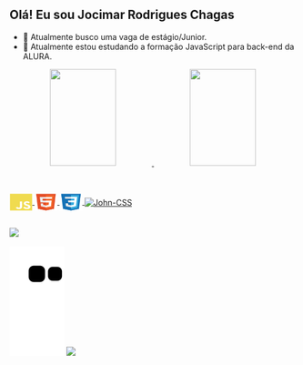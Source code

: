 ## Olá! Eu sou Jocimar Rodrigues Chagas

- 🔭 Atualmente busco uma vaga de estágio/Junior.
- 🌱 Atualmente estou estudando  a formação JavaScript para back-end da ALURA.

<div align="center">
  <a href="https://github.com/JocimarRodrigues">
  <img height="170px" img width="48%" src="https://github-readme-stats.vercel.app/api?username=JocimarRodrigues&show_icons=true&theme=dracula&include_all_commits=true&count_private=true"/>
  <img height="170px" img width="48%" src="https://github-readme-stats.vercel.app/api/top-langs/?username=jocimarrodrigues&layout=compact&langs_count=7&theme=dracula"/>
</div>

##
  
  <div style="display: inline_block"><br>
  <img align="center" alt="John-Js" height="30" width="40" src="https://raw.githubusercontent.com/devicons/devicon/master/icons/javascript/javascript-plain.svg">
  <img align="center" alt="John-HTML" height="30" width="40" src="https://raw.githubusercontent.com/devicons/devicon/master/icons/html5/html5-original.svg">
  <img align="center" alt="John-CSS" height="30" width="40" src="https://raw.githubusercontent.com/devicons/devicon/master/icons/css3/css3-original.svg">
  <img align="center" alt="John-CSS" height="30" width="40" src="https://cdn.jsdelivr.net/gh/devicons/devicon/icons/java/java-original-wordmark.svg">

</div>
  
##
  
  <div> 
  <a href="https://www.linkedin.com/in/jocimar-rodrigues-chagas-a146a5254/" target="_blank"><img src="https://img.shields.io/badge/-LinkedIn-%230077B5?style=for-the-badge&logo=linkedin&logoColor=white" target="_blank"></a> 
 
 
</div>
  
![snake gif](https://github.com/JocimarRodrigues/JocimarRodrigues/blob/output/github-contribution-grid-snake.svg)
<img src="https://media.tenor.com/3bTxZ4HdrysAAAAC/pixels-neon.gif">
